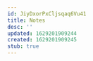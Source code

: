 ```yaml
---
id: JiyDxorPxCljsqaq6Vu41
title: Notes
desc: ''
updated: 1629201909244
created: 1629201909245
stub: true
---
```


